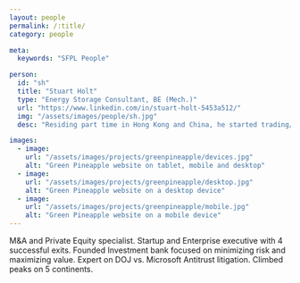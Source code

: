 ```yaml
---
layout: people
permalink: /:title/
category: people

meta:
  keywords: "SFPL People"

person:
  id: "sh"
  title: "Stuart Holt"
  type: "Energy Storage Consultant, BE (Mech.)"
  url: "https://www.linkedin.com/in/stuart-holt-5453a512/"
  img: "/assets/images/people/sh.jpg"
  desc: "Residing part time in Hong Kong and China, he started trading/sourcing/QA in native Chinese electronics, batteries, lithium storage products and solar PV in 2013 worldwide."

images:
  - image:
    url: "/assets/images/projects/greenpineapple/devices.jpg"
    alt: "Green Pineapple website on tablet, mobile and desktop"
  - image:
    url: "/assets/images/projects/greenpineapple/desktop.jpg"
    alt: "Green Pineapple website on a desktop device"
  - image:
    url: "/assets/images/projects/greenpineapple/mobile.jpg"
    alt: "Green Pineapple website on a mobile device"
---
```

<p>M&A and Private Equity specialist. Startup and Enterprise executive with 4 successful exits. Founded Investment bank focused on minimizing risk and maximizing value. Expert on DOJ vs. Microsoft Antitrust litigation. Climbed peaks on 5 continents.</p>